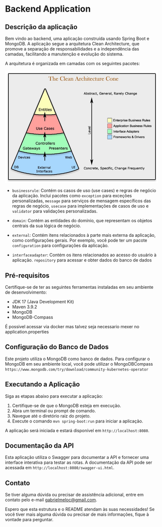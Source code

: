 # Backend Application

## Descrição da aplicação

Bem vindo ao backend, uma aplicação construída usando Spring Boot e MongoDB. A aplicação segue a arquitetura Clean Architecture, que promove a separação de responsabilidades e a independência das camadas, facilitando a manutenção e evolução do sistema.

A arquitetura é organizada em camadas com os seguintes pacotes:

![Alt text](docs/clean_architecture.png?raw=true "Clean Architecture Cone")

- `businessrule`: Contém os casos de uso (use cases) e regras de negócio da aplicação. Inclui pacotes como `exception` para exceções personalizadas, `message` para serviços de mensagem específicos das regras de negócio, `usecase` para implementações de casos de uso e `validator` para validações personalizadas.

- `domain`: Contém as entidades do domínio, que representam os objetos centrais da sua lógica de negócio.

- `external`: Contém itens relacionados à parte mais externa da aplicação, como configurações gerais. Por exemplo, você pode ter um pacote `configuration` para configurações da aplicação.

- `interfaceadapter`: Contém os itens relacionados ao acesso do usuário à aplicação. `repository` para acessar e obter dados do banco de dados


## Pré-requisitos

Certifique-se de ter as seguintes ferramentas instaladas em seu ambiente de desenvolvimento:

- JDK 17 (Java Development Kit)
- Maven 3.9.2
- MongoDB
- MongoDB-Compass

É possivel acessar via docker mas talvez seja necessario mexer no application.properties


## Configuração do Banco de Dados

Este projeto utiliza o MongoDB como banco de dados. Para configurar o MongoDB em seu ambiente local, você pode utilizar o MongoDBCompass `https://www.mongodb.com/try/download/community-kubernetes-operator`

## Executando a Aplicação

Siga as etapas abaixo para executar a aplicação:

1. Certifique-se de que o MongoDB esteja em execução.
2. Abra um terminal ou prompt de comando.
3. Navegue até o diretório raiz do projeto.
4. Execute o comando `mvn spring-boot:run` para iniciar a aplicação.

A aplicação será iniciada e estará disponível em `http://localhost:8080`.

## Documentação da API

Esta aplicação utiliza o Swagger para documentar a API e fornecer uma interface interativa para testar as rotas. A documentação da API pode ser acessada em `http://localhost:8080/swagger-ui.html`.

## Contato

Se tiver alguma dúvida ou precisar de assistência adicional, entre em contato pelo e-mail gabrielmeloc@gmail.com.

Espero que esta estrutura e o README atendam às suas necessidades! Se você tiver mais alguma dúvida ou precisar de mais informações, fique à vontade para perguntar.
